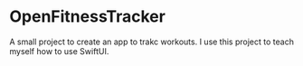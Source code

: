 # OpenFitnessTracker
A small project to create an app to trakc workouts. I use this project to teach myself how to use SwiftUI.
